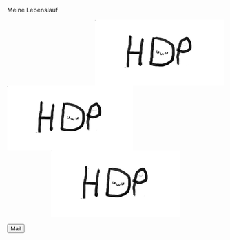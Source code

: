 Meine Lebenslauf



<img src="Bilder/Discord-Bild.png" width= "300" align="right" > 
<img src="Bilder/Discord-Bild.png" height= "150" align="left"> 
<p align="center">
<img src="Bilder/Discord-Bild.png" width= "300" > 
</p>
<button class="btn-primary" type="button">Mail</button>

<!DOCTYPE html>
<html lang="en">
<head>
    <meta charset="UTF-8">
    <meta name="viewport" content="width=device-width, initial-scale=1.0">
    <meta http-equiv="X-UA-Compatible" content="ie=edge">
    <title>Document</title>
    <link rel="manifest" href="/manifest.webmanifest">
</head>
<body>
    <button id="install" style="display: none;">Installieren</button>
    <script>
        const installButton = document.getElementById('install');
        let deferredPrompt;
        window.addEventListener('beforeinstallprompt', evt => {
            event.preventDefault();
            deferredPrompt = evt;
            installButton.style.display = 'block';
        });

        window.addEventListener('appinstalled', () => {
            installButton.style.display = 'none';
        });

        installButton.addEventListener('click', async () => {
            await deferredPrompt.prompt();
            const choiceResult = await deferredPrompt.userChoice;
            console.log(choiceResult.outcome);
        });
        navigator.serviceWorker.register('./sw.js');
    </script>
</body>
</html>


